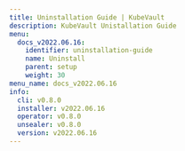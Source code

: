 ```yaml
---
title: Uninstallation Guide | KubeVault
description: KubeVault Unistallation Guide
menu:
  docs_v2022.06.16:
    identifier: uninstallation-guide
    name: Uninstall
    parent: setup
    weight: 30
menu_name: docs_v2022.06.16
info:
  cli: v0.8.0
  installer: v2022.06.16
  operator: v0.8.0
  unsealer: v0.8.0
  version: v2022.06.16
---
```


